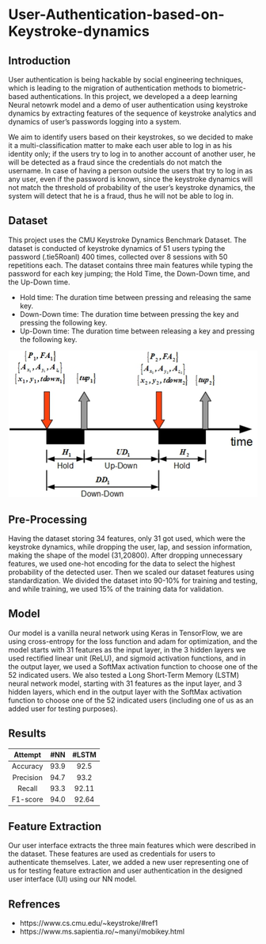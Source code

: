 # User-Authentication-based-on-Keystroke-dynamics


## Introduction
User authentication is being hackable by social engineering techniques, which is leading to the migration of authentication methods to biometric-based authentications.
In this project, we developed a a deep learning Neural netowrk model and a demo of user authentication using keystroke dynamics by extracting features of the sequence of keystroke analytics and dynamics of user’s passwords logging into a system. 

We aim to identify users based on their keystrokes, so we decided to make it a multi-classification matter to make each user able to log in as his identity only; if the users try to log in to another account of another user, he will be detected as a fraud since the credentials do not match the username. In case of having a person outside the users that try to log in as any user, even if the password is known, since the keystroke dynamics will not match the threshold of probability of the user’s keystroke dynamics, the system will detect that he is a fraud, thus he will not be able to log in.

## Dataset
This project uses the CMU Keystroke Dynamics Benchmark Dataset. The dataset is conducted of keystroke dynamics of 51 users typing the password (.tie5Roanl) 400 times, collected over 8 sessions with 50 repetitions each.
The dataset contains three main features while typing the password for each key jumping; the Hold Time, the Down-Down time, and the Up-Down time. 
<ul>
  <li>Hold time: The duration time between pressing and releasing the same key.
</li>
  <li>Down-Down time: The duration time between pressing the key and pressing the following key.
</li>
  <li>Up-Down time: The duration time between releasing a key and pressing the following key.
</li>
</ul>


 <img src= "images/keyboard2.jpg">



## Pre-Processing
Having the dataset storing 34 features, only 31 got used, which were the keystroke dynamics, while dropping the user, lap, and session information, making the shape of the model (31,20800).
After dropping unnecessary features, we used one-hot encoding for the data to select the highest probability of the detected user. Then we scaled our dataset features using standardization.
We divided the dataset into 90-10% for training and testing, and while training, we used 15% of the training data for validation.


## Model
Our model is a vanilla neural network using Keras in TensorFlow, we are using cross-entropy for the loss function and adam for optimization, and the model starts with 31 features as the input layer, in the 3 hidden layers we used rectified linear unit (ReLU), and sigmoid activation functions, and in the output layer, we used a SoftMax activation function to choose one of the 52 indicated users.
We also tested a Long Short-Term Memory (LSTM) neural network model, starting with 31 features as the input layer, and 3 hidden layers, which end in the output layer with the SoftMax activation function to choose one of the 52 indicated users (including one of us as an added user for testing purposes).

## Results
| Attempt | #NN    | #LSTM    |
| :-----: | :---: | :---: |
| Accuracy | 93.9   | 92.5   |
| Precision | 94.7   | 93.2   |
| Recall | 93.3   | 92.11   |
| F1-score | 94.0   | 92.64   |




## Feature Extraction
Our user interface extracts the three main features which were described in the dataset. These features are used as credentials for users to authenticate themselves.
Later, we added a new user representing one of us for testing feature extraction and user authentication in the designed user interface (UI) using our NN model.

## Refrences
<ul>
  <li>https://www.cs.cmu.edu/~keystroke/#ref1
</li>
  <li>https://www.ms.sapientia.ro/~manyi/mobikey.html
</ul>
